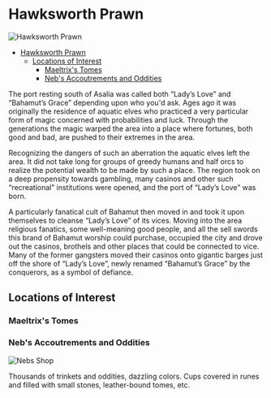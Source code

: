 # Hawksworth Prawn

![Hawksworth Prawn](https://images-wixmp-ed30a86b8c4ca887773594c2.wixmp.com/f/5a63aaed-8bd9-4c3e-8b9c-00e49f3aa2ad/d89kdlv-e461e1be-7875-4708-98c3-53bbad25596e.jpg/v1/fill/w_1280,h_576,q_75,strp/port_city_by_tyleredlinart_d89kdlv-fullview.jpg?token=eyJ0eXAiOiJKV1QiLCJhbGciOiJIUzI1NiJ9.eyJzdWIiOiJ1cm46YXBwOjdlMGQxODg5ODIyNjQzNzNhNWYwZDQxNWVhMGQyNmUwIiwiaXNzIjoidXJuOmFwcDo3ZTBkMTg4OTgyMjY0MzczYTVmMGQ0MTVlYTBkMjZlMCIsIm9iaiI6W1t7ImhlaWdodCI6Ijw9NTc2IiwicGF0aCI6IlwvZlwvNWE2M2FhZWQtOGJkOS00YzNlLThiOWMtMDBlNDlmM2FhMmFkXC9kODlrZGx2LWU0NjFlMWJlLTc4NzUtNDcwOC05OGMzLTUzYmJhZDI1NTk2ZS5qcGciLCJ3aWR0aCI6Ijw9MTI4MCJ9XV0sImF1ZCI6WyJ1cm46c2VydmljZTppbWFnZS5vcGVyYXRpb25zIl19.rBpKrfP8tV7tVz3MBi4Mcj2nLGgq6LyqmpD9Bc7PQCA)

- [Hawksworth Prawn](#Hawksworth-Prawn)
  - [Locations of Interest](#Locations-of-Interest)
    - [Maeltrix's Tomes](#Maeltrixs-Tomes)
    - [Neb's Accoutrements and Oddities](#Nebs-Accoutrements-and-Oddities)

The port resting south of Asalia was called both “Lady’s Love” and “Bahamut’s Grace” depending upon who you'd ask. Ages ago it was originally the residence of aquatic elves who practiced a very particular form of magic concerned with probabilities and luck. Through the generations the magic warped the area into a place where fortunes, both good and bad, are pushed to their extremes in the area. 

Recognizing the dangers of such an aberration the aquatic elves left the area. It did not take long for groups of greedy humans and half orcs to realize the potential wealth to be made by such a place. The region took on a deep propensity towards gambling, many casinos and other such “recreational” institutions were opened, and the port of “Lady’s Love” was born. 

A particularly fanatical cult of Bahamut then moved in and took it upon themselves to cleanse “Lady’s Love” of its vices. Moving into the area religious fanatics, some well-meaning good people, and all the sell swords this brand of Bahamut worship could purchase, occupied the city and drove out the casinos, brothels and other places that could be connected to vice. Many of the former gangsters moved their casinos onto gigantic barges just off the shore of “Lady’s Love”, newly renamed “Bahamut’s Grace” by the conquerors, as a symbol of defiance.

## Locations of Interest
### Maeltrix's Tomes
### Neb's Accoutrements and Oddities

![Nebs Shop](https://images-wixmp-ed30a86b8c4ca887773594c2.wixmp.com/f/d64350dc-b8b0-4cbd-8b7c-22149998601f/dcap10p-b832c776-ea63-474b-bce8-34fe224001e6.png/v1/fill/w_1600,h_871,strp/magic_shop_by_nieris_dcap10p-fullview.png?token=eyJ0eXAiOiJKV1QiLCJhbGciOiJIUzI1NiJ9.eyJzdWIiOiJ1cm46YXBwOjdlMGQxODg5ODIyNjQzNzNhNWYwZDQxNWVhMGQyNmUwIiwiaXNzIjoidXJuOmFwcDo3ZTBkMTg4OTgyMjY0MzczYTVmMGQ0MTVlYTBkMjZlMCIsIm9iaiI6W1t7ImhlaWdodCI6Ijw9ODcxIiwicGF0aCI6IlwvZlwvZDY0MzUwZGMtYjhiMC00Y2JkLThiN2MtMjIxNDk5OTg2MDFmXC9kY2FwMTBwLWI4MzJjNzc2LWVhNjMtNDc0Yi1iY2U4LTM0ZmUyMjQwMDFlNi5wbmciLCJ3aWR0aCI6Ijw9MTYwMCJ9XV0sImF1ZCI6WyJ1cm46c2VydmljZTppbWFnZS5vcGVyYXRpb25zIl19.OogCei9cKd_GrZAy_f8saUHPYMQGxxQz4oZ_qSw3dfg)

Thousands of trinkets and oddities, dazzling colors. Cups covered in runes and filled with small stones, leather-bound tomes, etc.